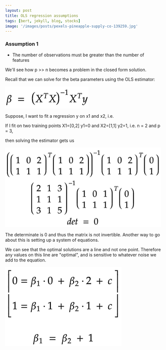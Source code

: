 ```yaml
---
layout: post
title: OLS regression assumptions
tags: [bert, jekyll, blog, stocks]
image: '/images/posts/pexels-pineapple-supply-co-139259.jpg'
---
```


### Assumption 1

* The number of observations must be greater than the number of features

We'll see how p >> n becomes a problem in the closed form solution.

Recall that we can solve for the beta parameters using the OLS estimator:

![estimator](/images/posts/ols/estimator.png)

Suppose, I want to fit a regression y on x1 and x2, i.e.

If I fit on two training points X1=[0,2] y1=0 and X2=[1,1] y2=1, i.e. n = 2 and p = 3,

then solving the estimator gets us

![estimator](/images/posts/ols/matrix.png)

The determinate is 0 and thus the matrix is not invertible. Another way to go about this is setting up a system of equations.


We can see that the optimal solutions are a line and not one point. Therefore any values on this line are "optimal", and is sensitive to whatever noise we add to the equation.

![estimator](/images/posts/ols/system.png)
